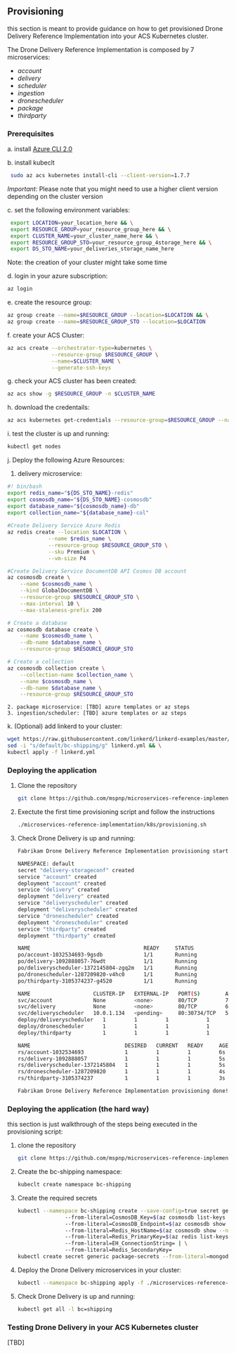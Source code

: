 ## Provisioning

this section is meant to provide guidance on how to get provisioned Drone Delivery Reference Implementation
into your ACS Kubernetes cluster.

The Drone Delivery Reference Implementation is composed by 7 microservices:

* *account*
* *delivery*
* *scheduler*
* *ingestion*
* *dronescheduler*
* *package*
* *thirdparty*

### Prerequisites

a. install [Azure CLI 2.0](https://docs.microsoft.com/en-us/cli/azure/install-azure-cli)

b. install kubeclt
   ```bash
    sudo az acs kubernetes install-cli --client-version=1.7.7
   ```
   *Important*: Please note that you might need to use a higher client version depending on the cluster version

c. set the following environment variables:
   ```bash
    export LOCATION=your_location_here && \
    export RESOURCE_GROUP=your_resource_group_here && \
    export CLUSTER_NAME=your_cluster_name_here && \
    export RESOURCE_GROUP_STO=your_resource_group_4storage_here && \
    export DS_STO_NAME=your_deliveries_storage_name_here
   ```
   Note: the creation of your cluster might take some time

d. login in your azure subscription:
   ```bash
   az login
   ```

e. create the resource group:
   ```bash
   az group create --name=$RESOURCE_GROUP --location=$LOCATION && \
   az group create --name=$RESOURCE_GROUP_STO --location=$LOCATION
   ```

f. create your ACS Cluster:
   ```bash
   az acs create --orchestrator-type=kubernetes \
                 --resource-group $RESOURCE_GROUP \
                 --name=$CLUSTER_NAME \
                 --generate-ssh-keys
   ```

g. check your ACS cluster has been created:
   ```bash
   az acs show -g $RESOURCE_GROUP -n $CLUSTER_NAME
   ```

h. download the credentails:
   ```bash
   az acs kubernetes get-credentials --resource-group=$RESOURCE_GROUP --name=$CLUSTER_NAME
   ```

i. test the cluster is up and running:
   ```bash
   kubectl get nodes
   ```

j. Deploy the following Azure Resources:

   1. delivery microservice:
   ```bash
   #! bin/bash
   export redis_name="${DS_STO_NAME}-redis"
   export cosmosdb_name="${DS_STO_NAME}-cosmosdb"
   export database_name="${cosmosdb_name}-db"
   export collection_name="${database_name}-col"
    
   #Create Delivery Service Azure Redis 
   az redis create --location $LOCATION \
                --name $redis_name \
                --resource-group $RESOURCE_GROUP_STO \
                --sku Premium \
                --vm-size P4

   #Create Delivery Service DocumentDB API Cosmos DB account
   az cosmosdb create \
       --name $cosmosdb_name \
       --kind GlobalDocumentDB \
       --resource-group $RESOURCE_GROUP_STO \
       --max-interval 10 \
       --max-staleness-prefix 200 
   
   # Create a database 
   az cosmosdb database create \
       --name $cosmosdb_name \
       --db-name $database_name \
       --resource-group $RESOURCE_GROUP_STO
   
   # Create a collection
   az cosmosdb collection create \
       --collection-name $collection_name \
       --name $cosmosdb_name \
       --db-name $database_name \
       --resource-group $RESOURCE_GROUP_STO
   ```
    2. package microservice: [TBD] azure templates or az steps 
    3. ingestion/scheduler: [TBD] azure templates or az steps

k. (Optional) add linkerd to your cluster:
   ```bash
   wget https://raw.githubusercontent.com/linkerd/linkerd-examples/master/k8s-daemonset/k8s/linkerd.yml && \
   sed -i "s/default/bc-shipping/g" linkerd.yml && \
   kubectl apply -f linkerd.yml
   ```

### Deploying the application

1. Clone the repository
   ```bash
   git clone https://github.com/mspnp/microservices-reference-implementation.git
   ```

2. Exectute the first time provisioning script and follow the instructions
   ```bash
   ./microservices-reference-implementation/k8s/provisioning.sh
   ```

3. Check Drone Delivery is up and running:
   ```bash
   Fabrikam Drone Delivery Reference Implementation provisioning started...

   NAMESPACE: default
   secret "delivery-storageconf" created
   service "account" created
   deployment "account" created
   service "delivery" created
   deployment "delivery" created
   service "deliveryscheduler" created
   deployment "deliveryscheduler" created
   service "dronescheduler" created
   deployment "dronescheduler" created
   service "thirdparty" created
   deployment "thirdparty" created

   NAME                                    READY     STATUS              RESTARTS   AGE
   po/account-1032534693-9gsdb             1/1       Running             0          6s
   po/delivery-1092888057-76wdt            1/1       Running             0          5s
   po/deliveryscheduler-1372145804-zgq2m   1/1       Running             0          5s
   po/dronescheduler-1287209820-v4hc0      1/1       Running             0          4s
   po/thirdparty-3105374237-g4520          1/1       Running             0          3s

   NAME                    CLUSTER-IP   EXTERNAL-IP   PORT(S)        AGE
   svc/account             None         <none>        80/TCP         7s
   svc/delivery            None         <none>        80/TCP         6s
   svc/deliveryscheduler   10.0.1.134   <pending>     80:30734/TCP   5s svc/dronescheduler      None         <none>        80/TCP         4s svc/thirdparty          None         <none>        80/TCP         3s NAME                       DESIRED   CURRENT   UP-TO-DATE   AVAILABLE   AGE deploy/account             1         1         1            1           6s deploy/delivery            1         1         1            1           5s
   deploy/deliveryscheduler   1         1         1            1           5s
   deploy/dronescheduler      1         1         1            1           4s
   deploy/thirdparty          1         1         1            1           3s

   NAME                              DESIRED   CURRENT   READY     AGE
   rs/account-1032534693             1         1         1         6s
   rs/delivery-1092888057            1         1         1         5s
   rs/deliveryscheduler-1372145804   1         1         1         5s
   rs/dronescheduler-1287209820      1         1         1         4s
   rs/thirdparty-3105374237          1         1         1         3s

   Fabrikam Drone Delivery Reference Implementation provisioning done!
   ```

### Deploying the application (the hard way)
this section is just walkthrough of the steps being executed in the provisioning script:

1. clone the repository
   ```bash
   git clone https://github.com/mspnp/microservices-reference-implementation.git
   ```

2. Create the bc-shipping namespace:
   ```bash
   kubeclt create namespace bc-shipping
   ```

2. Create the required secrets 
   ```bash
   kubectl --namespace bc-shipping create --save-config=true secret generic delivery-storageconf | \
                  --from-literal=CosmosDB_Key=$(az cosmosdb list-keys --name $cosmosdb_name --resource-group $RESOURCE_GROUP_STO --query "primaryMasterKey") | \
                  --from-literal=CosmosDB_Endpoint=$(az cosmosdb show --name $cosmosdb_name --resource-group $RESOURCE_GROUP_STO --query documentEndpoint) | \
                  --from-literal=Redis_HostName=$(az cosmosdb show --name $cosmosdb_name --resource-group $RESOURCE_GROUP_STO --query documentEndpoint) | \
                  --from-literal=Redis_PrimaryKey=$(az redis list-keys --name $redis_name --resource-group $RESOURCE_GROUP_STO --query primaryKey) | \
                  --from-literal=EH_ConnectionString= | \
                  --from-literal=Redis_SecondaryKey=
   kubectl create secret generic package-secrets --from-literal=mongodb-pwd=your_mongodb_connection_string
   ```
3. Deploy the Drone Delivery microservices in your cluster:
   ```bash
   kubectl --namespace bc-shipping apply -f ./microservices-reference-implementation/k8s/
   ```

4. Check Drone Delivery is up and running:
   ```bash
   kubectl get all -l bc=shipping
   ```

### Testing Drone Delivery in your ACS Kubernetes cluster

  [TBD]
